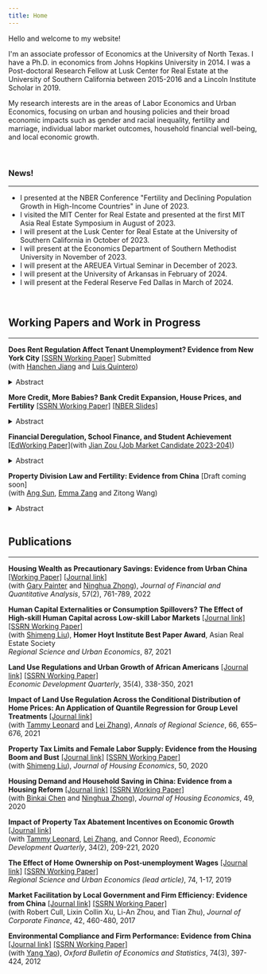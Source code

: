 ```yaml
---
title: Home
---
```


<!-- markdownlint-disable-file MD033 MD036 MD041 -->

Hello and welcome to my website!

I'm an associate professor of Economics at the University of North Texas. I have a Ph.D. in economics from Johns Hopkins University in 2014. I was a Post-doctoral Research Fellow at Lusk Center for Real Estate at the University of Southern California between 2015-2016 and a Lincoln Institute Scholar in 2019.

My research interests are in the areas of Labor Economics and Urban Economics, focusing on urban and housing policies and their broad economic impacts such as gender and racial inequality, fertility and marriage, individual labor market outcomes, household financial well-being, and local economic growth.

<br/>

### News!

---

- I presented at the NBER Conference "Fertility and Declining Population Growth in High-Income Countries" in June of 2023.
- I visited the MIT Center for Real Estate and presented at the first MIT Asia Real Estate Symposium in August of 2023.
- I will present at the Lusk Center for Real Estate at the University of Southern California in October of 2023.
- I will present at the Economics Department of Southern Methodist University in November of 2023.
- I will present at the AREUEA Virtual Seminar in December of 2023.
- I will present at the University of Arkansas in February of 2024.
- I will present at the Federal Reserve Fed Dallas in March of 2024.

<br/>

## Working Papers and Work in Progress

---

**Does Rent Regulation Affect Tenant Unemployment? Evidence from New York City** [[SSRN Working Paper]](https://papers.ssrn.com/sol3/papers.cfm?abstract_id=4034964) Submitted
<br/>
(with [Hanchen Jiang](https://sites.google.com/view/hjiang/) and [Luis Quintero](https://www.luisequintero.org/))

<details>
  <summary>Abstract</summary>
  <p>
 This paper examines the impact of rent regulation on tenants' unemployment in New York City. We provide evidence that rent stabilization increases tenants' unemployment by over five percentage points using data from 2002 and 2017. To address endogeneity concerns, we employ an instrumental variable strategy that exploits the local historical availability of rent-stabilized units when tenants move in as an exogenous source of variation for occupying a rent-stabilized unit. We also develop a job-search model to explain the underlying mechanisms of rent regulation's unemployment effects. Our findings underscore the need for policymakers to consider the unintended consequences of rent regulation.
  </p>
</details>

**More Credit, More Babies? Bank Credit Expansion, House Prices, and Fertility** [[SSRN Working Paper]](https://papers.ssrn.com/sol3/papers.cfm?abstract_id=4473936)
[[NBER Slides]](/assets/doc/Bank_Credit_Supply_and_Fertility_XiYang_slides_2023_NBER.pdf)
<details>
  <summary>Abstract</summary>
  <p>
   This paper examines the causal effect of bank credit expansion on fertility by exploiting exogenous increases in bank credit supply induced by U.S. interstate branching deregulation between 1994 and 2005. Adopting the traditional dynamic difference-in-difference (DID) method and a newly developed staggered DID method, I find credit expansion caused by interstate branching deregulation decreases annual county-level fertility rates by 7 percent and increases the mean of maternal age by 0.37 percent, respectively. Moreover, I show the decreased and delayed fertility is mainly caused by a housing cost effect. These results reveal the critical role of financial market policies and housing affordability in explaining demographic trends.
  </p>
</details>

**Financial Deregulation, School Finance, and Student Achievement** [[EdWorking Paper]](https://papers.ssrn.com/sol3/papers.cfm?abstract_id=4473936)(with [Jian Zou (Job Market Candidate 2023-204)](https://sites.google.com/view/jian-zou))
<details>
  <summary>Abstract</summary>
  <p>
This paper studies how school spending impacts student achievement by exploiting
the US interstate branching deregulation as state tax revenue shocks. Leveraging
school finance data from universal school districts, our difference-in-differences
estimation reveals that deregulation leads to an increase in per-pupil total revenue
and expenditure. The rise in revenue is primarily attributed to higher state revenues,
while the expenditure increase is more prominent in low-income school districts.
Using restricted-use student assessments from the Nation’s Report Card, we find that
deregulation results in improved student achievement, with no distributional effects
evident across students’ ability, race, or free lunch status. We introduce an instrumental
variables approach that accounts for dynamic treatment effects and estimate that a
one-thousand-dollar increase in per-pupil spending leads to a 0.035 standard deviation
improvement in student achievement.
  </p>
</details>

<!--
**More Credit, More Homeowners? Bank Credit Expansion, Homeownership, and Housing Wealth Accumulation** [Draft coming soon]
<details>
  <summary>Abstract</summary>
  <p>
This paper examines the causal effect of bank credit expansion on house price, homeownership, and housing wealth accumulation by exploiting exogenous increases in bank credit supply coming from U.S. interstate branching deregulation between 1994 and 2005. Adopting both the traditional dynamic difference-in-difference (DID) method and a newly developed staggered DID method, I find state-level banking deregulation has a sharp and persistent negative effect on the probability of becoming a homeowner particularly in areas with inelastic housing supply. Meanwhile, the banking deregulation has persistent positive effects on wealth accumulation among households who were already homeowners before the deregulation. This wealth effect is not significant among renters. These results reveal the important role of financial market policies on the growing wealth inequality.
  </p>
</details>
-->

**Property Division Law and Fertility: Evidence from China** [Draft coming soon]
<br/>
(with [Ang Sun](https://scholar.google.com/citations?user=WNveNqUAAAAJ&hl=en), [Emma Zang](http://www.emmazang.net/) and Zitong Wang)

<details>
  <summary>Abstract</summary>
  <p>
  Marriage offers a way for couples to share the costs of investments in household public goods, such as children and household savings. By changing the commitment value of marriage, divorce laws can affect household investments in public goods. This theory, however, is rarely tested in the literature. This study fills the gap by exploring the effect of a legal change in China that altered the property division rule upon divorce, from an equal-division regime to a title-based one. We compared birth rates and household savings of affected and unaffected families before and after the legal change using a difference-in-differences design, and find that title-based property division decreased birth rates. These results are consistent with the theory that title-based property division can reduce the commitment value of marriage and subsequently reduce household investments in public goods.
  </p>
</details>

<!-- 
**Housing Wealth as Precautionary Saving: Evidence from a Regression Discontinuity Design**
<br/>
(with Ninghua Zhong)

**Do the Math! High School Math Requirements and Gender Wage and Location Gap**

**Parental Migration, Investment in Children, and Children's Non-cognitive Development: Evidence from Rural China** [[GLO Working Paper]](https://glabor.org/september-12-2019-new-glo-discussion-paper-on-parental-migration-investment-in-children-and-childrens-non-cognitive-development-evidence-from-rural-china/)
<br/>
(with Hanchen Jiang)
-->

<br/>

## Publications

---

**Housing Wealth as Precautionary Savings: Evidence from Urban China** [[Working Paper]](https://lusk.usc.edu/sites/default/files/working_papers/Housing_Wealth_as_Precautionary_Savings_2020_07_07.pdf) [[Journal link]](https://www.cambridge.org/core/journals/journal-of-financial-and-quantitative-analysis/article/abs/housing-wealth-as-precautionary-saving-evidence-from-urban-china/F89D4B7E92E87AC2C8406B1B698F4622)
<br/>
(with [Gary Painter](https://priceschool.usc.edu/people/gary-dean-painter/) and [Ninghua Zhong](https://sem.tongji.edu.cn/semen/12410.html)), *Journal of Financial and Quantitative Analysis*,  57(2), 761-789, 2022

**Human Capital Externalities or Consumption Spillovers? The Effect of High-skill Human Capital across Low-skill Labor Markets** [[Journal link]](https://www.sciencedirect.com/science/article/pii/S0166046220303057) [[SSRN Working Paper]](https://papers.ssrn.com/sol3/papers.cfm?abstract_id=3335809)
<br/>
(with [Shimeng Liu](https://sites.google.com/site/shimengliuecon/)), **Homer Hoyt Institute Best Paper Award**, Asian Real Estate Society<br/>*Regional Science and Urban Economics*, 87, 2021

**Land Use Regulations and Urban Growth of African Americans** [[Journal link]](https://journals.sagepub.com/doi/abs/10.1177/08912424211032291?journalCode=edqa) [[SSRN Working Paper]](https://papers.ssrn.com/sol3/papers.cfm?abstract_id=4051843)<br/>*Economic Development Quarterly*, 35(4), 338-350, 2021

**Impact of Land Use Regulation Across the Conditional Distribution of Home Prices: An Application of Quantile Regression for Group Level Treatments** [[Journal link]](https://link.springer.com/article/10.1007/s00168-020-01032-z)
<br/>
(with [Tammy Leonard](https://profiles.utsouthwestern.edu/profile/144971/tammy-leonard.html) and [Lei Zhang](https://www.odu.edu/directory/dr-lei-zhang)​)​, *Annals of Regional Science*, 66, 655–676, 2021

**Property Tax Limits and Female Labor Supply: Evidence from the Housing Boom and Bust** [[Journal link]](https://www.sciencedirect.com/science/article/pii/S1051137720300504) [[SSRN Working Paper]](https://papers.ssrn.com/sol3/papers.cfm?abstract_id=2666755)
<br/>
(with [Shimeng Liu](https://sites.google.com/site/shimengliuecon/)), *Journal of Housing Economics*, 50, 2020

**Housing Demand and Household Saving in China: Evidence from a Housing Reform** [[Journal link]](https://www.sciencedirect.com/science/article/abs/pii/S1051137720300292#:~:text=Chinese%20government%20abolished%20the%20employer,housing%20demand%20among%20urban%20households.&text=We%20find%20evidence%20that%20the,private%20burden%20of%20housing%20expenditures.) [[SSRN Working Paper]](https://papers.ssrn.com/sol3/papers.cfm?abstract_id=4051846)
<br/>
(with [Binkai Chen](https://econ.cufe.edu.cn/info/1032/5944.htm) and [Ninghua Zhong](https://sem.tongji.edu.cn/semen/12410.html)), *Journal of Housing Economics*,  49, 2020

**Impact of Property Tax Abatement Incentives on Economic Growth** [[Journal link]](https://journals.sagepub.com/doi/abs/10.1177/0891242420911712)
<br/>
(with [Tammy Leonard](https://profiles.utsouthwestern.edu/profile/144971/tammy-leonard.html), [Lei Zhang](https://www.odu.edu/directory/dr-lei-zhang),  and Connor Reed), *Economic Development Quarterly*, 34(2), 209-221, 2020

**The Effect of Home Ownership on Post-unemployment Wages** [[Journal link]](http://www.sciencedirect.com/science/article/pii/S0166046217303186) [[SSRN Working Paper]](https://papers.ssrn.com/sol3/papers.cfm?abstract_id=4051836)<br/>*Regional Science and Urban Economics (lead article)*, 74, 1-17, 2019

**Market Facilitation by Local Government and Firm Efficiency: Evidence from China** [[Journal link]](http://www.sciencedirect.com/science/article/pii/S092911991500070X) [[SSRN Working Paper]](https://papers.ssrn.com/sol3/papers.cfm?abstract_id=2350534)
<br/>
(with Robert Cull, Lixin Collin Xu, Li-An Zhou, and Tian Zhu), *Journal of Corporate Finance*, 42, 460-480, 2017

**Environmental Compliance and Firm Performance: Evidence from China** [[Journal link]](http://onlinelibrary.wiley.com/doi/10.1111/j.1468-0084.2011.00649.x/abstract) [[SSRN Working Paper]](https://papers.ssrn.com/sol3/papers.cfm?abstract_id=2050237)
<br/>
(with [Yang Yao](https://en.nsd.pku.edu.cn/faculty/fulltime/y/239558.htm)), *Oxford Bulletin of Economics and Statistics*, 74(3), 397-424, 2012
